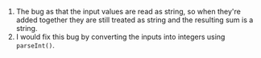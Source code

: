 1. The bug as that the input values are read as string, so when they're added together they are still treated as string and the resulting sum is a string.
2. I would fix this bug by converting the inputs into integers using `parseInt()`.